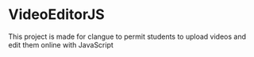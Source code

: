 VideoEditorJS
=============

This project is made for clangue to permit students to upload videos and edit them online with JavaScript
